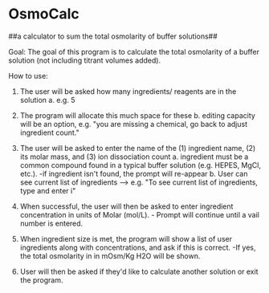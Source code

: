 # OsmoCalc
##a calculator to sum the total osmolarity of buffer solutions##

Goal: 
	 The goal of this program is to calculate the total osmolarity of a buffer solution (not including titrant volumes added). 

How to use: 

1. The user will be asked how many ingredients/ reagents are in the solution
	a. e.g. 5
	
 2. The program will allocate this much space for these
		b. editing capacity will be an option, e.g. "you are missing a chemical, go back to adjust ingredient count." 
	
 3. The user will be asked to enter the name of the  (1) ingredient name, (2) its molar mass, and (3) ion dissociation count
		a. ingredient must be a common compound found in a typical buffer solution (e.g. HEPES, MgCl, etc.). 
			-if ingredient isn't found, the prompt will re-appear
		b. User can see current list of ingredients --> e.g. "To see current list of ingredients, type and enter i" 
	
 4. When successful, the user will then be asked to enter ingredient concentration in units of Molar (mol/L). 
		- Prompt will continue until a vail number is entered. 
	
 5. When ingredient size is met, the program will show a list of user ingredients along with concentrations, and ask if this is correct. 
		-If yes, the total osmolarity in in mOsm/Kg H2O will be shown.
	
 6. User will then be asked if they'd like to calculate another solution or exit the program. 

